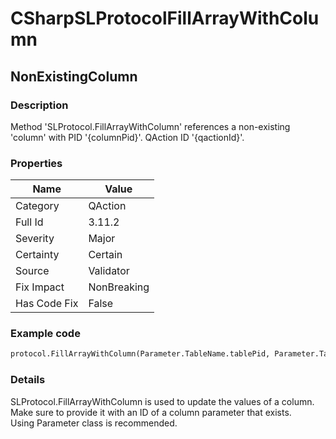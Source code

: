 ﻿---  
uid: Validator_3_11_2  
---

# CSharpSLProtocolFillArrayWithColumn

## NonExistingColumn

### Description

Method 'SLProtocol.FillArrayWithColumn' references a non\-existing 'column' with PID '{columnPid}'. QAction ID '{qactionId}'.

### Properties

| Name         | Value       |
| ------------ | ----------- |
| Category     | QAction     |
| Full Id      | 3.11.2      |
| Severity     | Major       |
| Certainty    | Certain     |
| Source       | Validator   |
| Fix Impact   | NonBreaking |
| Has Code Fix | False       |

### Example code

```xml
protocol.FillArrayWithColumn(Parameter.TableName.tablePid, Parameter.TableName.Pid.ColumnName, keys, values);
```

### Details

SLProtocol.FillArrayWithColumn is used to update the values of a column.  
Make sure to provide it with an ID of a column parameter that exists.  
Using Parameter class is recommended.
